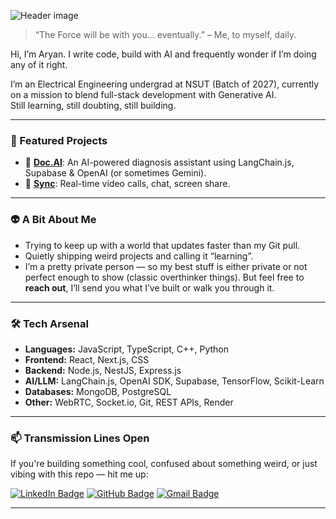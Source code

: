 ![Header image](https://raw.githubusercontent.com/yourusername/yourusername/master/assets/github-header.png)

> “The Force will be with you… eventually.” – Me, to myself, daily.

Hi, I’m Aryan. I write code, build with AI and frequently wonder if I’m doing any of it right.

I’m an Electrical Engineering undergrad at NSUT (Batch of 2027), currently on a mission to blend full-stack development with Generative AI.  
Still learning, still doubting, still building.

---

### 🎯 Featured Projects
- 🧠 [**Doc.AI**](https://github.com/yourusername/docai): An AI-powered diagnosis assistant using LangChain.js, Supabase & OpenAI (or sometimes Gemini).
- 🎥 [**Sync**](https://github.com/yourusername/sync): Real-time video calls, chat, screen share.

---

### 👽 A Bit About Me
- Trying to keep up with a world that updates faster than my Git pull.
- Quietly shipping weird projects and calling it “learning”.
- I’m a pretty private person — so my best stuff is either private or not perfect enough to show (classic overthinker things). But feel free to **reach out**, I’ll send you what I’ve built or walk you through it.

---

### 🛠 Tech Arsenal
- **Languages:** JavaScript, TypeScript, C++, Python
- **Frontend:** React, Next.js, CSS
- **Backend:** Node.js, NestJS, Express.js
- **AI/LLM:** LangChain.js, OpenAI SDK, Supabase, TensorFlow, Scikit-Learn
- **Databases:** MongoDB, PostgreSQL
- **Other:** WebRTC, Socket.io, Git, REST APIs, Render

---

### 📫 Transmission Lines Open
If you're building something cool, confused about something weird, or just vibing with this repo — hit me up:

[![LinkedIn Badge](https://img.shields.io/badge/-LinkedIn-blue?style=flat-square&logo=Linkedin&logoColor=white&link=https://www.linkedin.com/in/aryansethi64/)](https://www.linkedin.com/in/aryansethi64/)
[![GitHub Badge](https://img.shields.io/badge/-GitHub-black?style=flat-square&logo=github&logoColor=white&link=https://github.com/stealth-raptor)](https://github.com/stealth-raptor)
[![Gmail Badge](https://img.shields.io/badge/-Email-c14438?style=flat-square&logo=Gmail&logoColor=white&link=mailto:aryansethi2311@gmail.com)](mailto:aryansethi2311@gmail.com)

---
